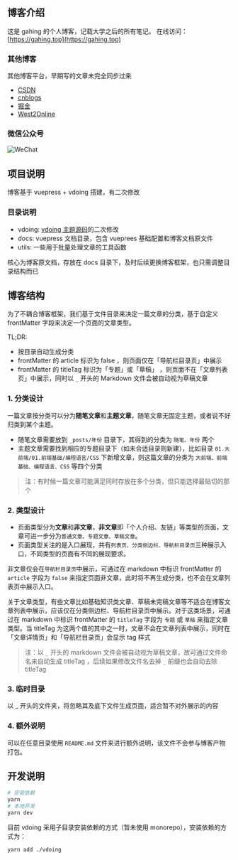 ## 博客介绍

这是 gahing 的个人博客，记载大学之后的所有笔记。 在线访问：[https://gahing.top](https://gahing.top)

### 其他博客

其他博客平台，早期写的文章未完全同步过来 

- [CSDN](https://blog.csdn.net/u011644423/)
- [cnblogs](https://www.cnblogs.com/france/)
- [掘金](https://juejin.im/user/59818c62f265da3e3a0bdbf0)
- [West2Online](https://www.hongweipeng.com/index.php/author/8/)

### 微信公众号

![WeChat](https://cdn.jsdelivr.net/gh/francecil/cdn-resouce/uploads/9277731-591f9a53b8acf2c1.webp)


## 项目说明

博客基于 vuepress + vdoing 搭建，有二次修改

### 目录说明
- vdoing: [vdoing 主题源码](https://github.com/xugaoyi/vuepress-theme-vdoing-doc)的二次修改
- docs: vuepress 文档目录，包含 vueprees 基础配置和博客文档原文件
- utils: 一些用于批量处理文章的工具函数

核心为博客原文档，存放在 docs 目录下，及时后续更换博客框架，也只需调整目录结构而已

## 博客结构

为了不耦合博客框架，我们基于文件目录来决定一篇文章的分类，基于自定义 frontMatter 字段来决定一个页面的文章类型。

TL;DR:
- 按目录自动生成分类
- frontMatter 的 article 标识为 false ，则页面仅在「导航栏目录页」中展示
- frontMatter 的 titleTag 标识为「专题」或「草稿」 ，则页面不在「文章列表页」中展示，同时以 `_` 开头的 Markdown 文件会被自动视为草稿文章

### 1. 分类设计

一篇文章按分类可以分为**随笔文章**和**主题文章**，随笔文章无固定主题，或者说不好归类到某个主题。

- 随笔文章需要放到 `_posts/年份` 目录下，其得到的分类为 `随笔、年份` 两个
- 主题文章需要找到相应的专题目录下（如未合适目录则新建），比如目录 `01.大前端/01.前端基础/编程语言/CSS` 下新增文章，则这篇文章的分类为 `大前端、前端基础、编程语言、CSS` 等四个分类

> 注：有时候一篇文章可能满足同时存放在多个分类，但只能选择最贴切的那个

### 2. 类型设计

- 页面类型分为**文章**和**非文章**，**非文章**即「个人介绍、友链」等类型的页面，文章可进一步分为`普通文章、专题文章、草稿文章`。
- 页面类型关注的是入口展现，共有`列表页、分类侧边栏、导航栏目录页`三种展示入口，不同类型的页面有不同的展现要求。

非文章仅会在`导航栏目录页`中展示，可通过在 markdown 中标识 frontMatter 的 `article` 字段为 `false` 来指定页面非文章，此时将不再生成分类，也不会在文章列表页中展示入口。

关于文章类型，有些文章比如基础知识类文章、草稿未完稿文章等不适合在博客文章列表中展示，应该仅在分类侧边栏、导航栏目录页中展示。对于这类场景，可通过在 markdown 中标识 frontMatter 的 `titleTag` 字段为 `专题` 或 `草稿` 来指定文章类型。当 titleTag 为这两个值的其中之一时，文章不会在文章列表中展示，同时在「文章详情页」和「导航栏目录页」会显示 tag 样式

> 注：以 `_` 开头的 markdown 文件会被自动视为草稿文章，故可通过文件命名来自动生成 titleTag ，后续如果修改文件名去掉 `_` 前缀也会自动去除 titleTag

### 3. 临时目录

以 _ 开头的文件夹，将忽略其及底下文件生成页面，适合暂不对外展示的内容

### 4. 额外说明

可以在任意目录使用 `README.md` 文件来进行额外说明，该文件不会参与博客产物打包。

## 开发说明
```sh
# 安装依赖
yarn
# 本地开发
yarn dev
```

目前 vdoing 采用子目录安装依赖的方式（暂未使用 monorepo），安装依赖的方式为：
```sh
yarn add ./vdoing
```